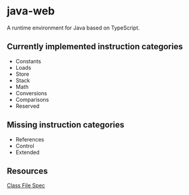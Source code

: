 # java-web

A runtime environment for Java based on TypeScript.

## Currently implemented instruction categories

- Constants
- Loads
- Store
- Stack
- Math
- Conversions
- Comparisons
- Reserved

## Missing instruction categories

- References
- Control
- Extended

## Resources

[Class File Spec](https://docs.oracle.com/javase/specs/jvms/se19/html/jvms-2.html#jvms-2.1)
